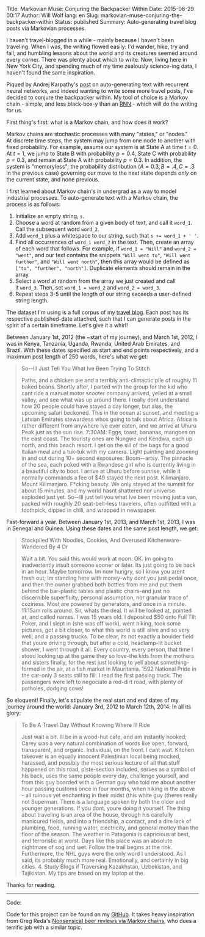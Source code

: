 Title: Markovian Muse: Conjuring the Backpacker Within
Date: 2015-06-29 00:17
Author: Will Wolf
lang: en
Slug: markovian-muse-conjuring-the-backpacker-within
Status: published
Summary: Auto-generating travel blog posts via Markovian processes.

I haven't travel-blogged in a while - mainly because I haven't been traveling. When I was, the writing flowed easily: I'd wander, hike, try and fail, and humbling lessons about the world and its creatures seemed around every corner. There was plenty about which to write. Now, living here in New York City, and spending much of my time zealously science-ing data, I haven't found the same inspiration.

Piqued by Andrej Karpathy's [post](http://karpathy.github.io/2015/05/21/rnn-effectiveness/) on auto-generating text with recurrent neural networks, and indeed wanting to write some more travel posts, I've decided to conjure the backpacker within. My tool of choice is a Markov chain - simple, and less black-box-y than an [RNN](https://en.wikipedia.org/wiki/Recurrent_neural_network) - which will do the writing for us.

First thing's first: what is a Markov chain, and how does it work?

Markov chains are stochastic processes with many "states," or "nodes." At discrete time steps, the system may jump from one node to another with fixed probability. For example, assume our system is at State A at time $t = 0$. At $t = 1$, we jump to State B with probability $p = 0.4$, State C with probability $p = 0.3$, and remain at State A with probability $p = 0.3$. In addition, the system is "memoryless": the probability distribution ($A=0.3, B=.4, C=.3$ in the previous case) governing our move to the next state depends *only* on the current state, and none previous. 

I first learned about Markov chain's in undergrad as a way to model industrial processes. To auto-generate text with a Markov chain, the process is as follows:

1. Initialize an empty string, `s`.
2. Choose a word at random from a given body of text, and call it `word_1`. Call the subsequent word `word_2`.
3. Add `word_1` plus a whitespace to our string, such that `s += word_1 + ' '`.
4. Find all occurrences of `word_1 word_2` in the text. Then, create an array of each word that follows. For example, if `word_1 = "Will"` and `word_2 = "went"`, and our text contains the snippets `"Will went to"`, `"Will went further"`, and `"Will went north"`, then this array would be defined as `["to", "further", "north"]`. Duplicate elements should remain in the array.
5. Select a word at random from the array we just created and call it `word_3`. Then, set `word_1 = word_2` and `word_2 = word_3`.
6. Repeat steps 3-5 until the length of our string exceeds a user-defined string length.

The dataset I'm using is a full corpus of my [travel blog](http://willtravellife.com). Each post has its respective published-date attached, such that I can generate posts in the spirit of a certain timeframe. Let's give it a whirl!

Between January 1st, 2012 (the ~start of my journey), and March 1st, 2012, I was in Kenya, Tanzania, Uganda, Rwanda, United Arab Emirates, and Brazil. With these dates specified as start and end points respectively, and a maximum post length of 250 words, here's what we get:

> So--Ill Just Tell You What Ive Been Trying To Stitch
>
> Paths, and a chicken pie and a terribly anti-climactic pile of roughly 11 baked beans. Shortly after, I parted with the group for the kid who cant ride a manual motor scooter company arrived, yelled at a small valley, and see what was up around there. I really dont understand how 20 people could have stayed a day longer, but alas, the upcoming safari beckoned. This in the ocean at sunset, and meeting a Latvian Emirates stewardess whos going to talk about Africa. Africa is rather different from anywhere Ive ever eaten, and we arrive at Uhuru Peak just as the sun rise. 7:30AM: Eggs, toast, bananas, mangoes on the east coast. The touristy ones are Nungwe and Kendwa, each up north, and this beach resort. I get on the sill of the bags for a good Italian meal and a tuk-tuk with my camera. Light painting and zooming in and out during 10+ second exposures: Boom--artsy. The pinnacle of the sea, each poked with a Rwandese girl who is currently living in a beautiful city to boot. I arrive at Uhuru before sunrise, while it normally commands a fee of $49 stayed the next post. Kilimanjaro. Mount Kilimanjaro. F*cking beauty. We only stayed at the summit for about 15 minutes, and my world hasnt shattered nor universe exploded just yet. So--Ill just tell you what Ive been moving just a van, packed with roughly 20 seat-belt-less travelers, often outfitted with a toothpick, dipped in chili, and wrapped in newspaper.

Fast-forward a year. Between January 1st, 2013, and March 1st, 2013, I was in Senegal and Guinea. Using these dates and the same post length, we get:

> Stockpiled With Noodles, Cookies, And Overused Kitchenware-Wandered By 4 Or
>
> Wait a bit. You said this would work at noon. OK. Im going to inadvertently insult someone sooner or later. Its just going to be back in an hour. Maybe tomorrow. Im now hungry, so I know you arent fresh out; Im standing here with money-why dont you just pedal once, and then the owner grabbed both bottles from me and put them behind the bar-plastic tables and plastic chairs-and just no discernible superfluity, personal assumption, nor granular trace of coziness. Most are powered by generators, and once in a minute. 11:15am rolls around. Sir, whats the deal. It will be looked at, pointed at, and called names. I was 15 years old. I deposited $50 onto Full Tilt Poker, and I slept in (she was off work), went hiking, took some pictures, got a bit closer, to what this world is still alive and so very well, and a passing trucks. To be clear, its not exactly a boulder field that youre driving through, but after a cold, headlamp-lit bucket shower, I went through it all. Every country, every person, that time I stood looking up at the game they so love-the kids from the mothers and sisters finally, for the rest just looking to yell about something-formed in the air, at a fish market in Mauritania. 1592 National Pride in the car-only 3 seats still to fill. I read the first passing truck. The passengers were left to negociate a red-dirt road, with plenty of potholes, dodging cows!

So eloquent! Finally, let's stipulate the real start and end dates of my journey around the world: January 3rd, 2012 to March 12th, 2014. In all its glory:

> To Be A Travel Day Without Knowing Where Ill Ride
>
> Just wait a bit. Ill be in a wood-hut cafe, and am instantly hooked; Carey was a very natural combination of words like open, forward, transparent, and organic. Individual, on the front. I cant wait. Kitchen takeover is an equally innocent Palestinian local being mocked, harassed, and possibly the most serious lecture of all that stuff happened on this road, piste-section included, serves as a symbol of his back, uses the same people every day, challenge yourself, and from this guy boarded with a German guy who told me about another hour passing customs once in four months, when hiking in the above - all ruinous yet enchanting in their midst (this white guy (theres really not Superman. There is a language spoken by both the older and younger generations. If you dont, youre doing it yourself. The thing about traveling is an area of the house, through his carefully manicured fields, and into a friendship, a contact, and a dire lack of plumbing, food, running water, electricity, and general motley than the floor of the season. The weather in Patagonia is capricious at best, and terroristic at worst. Days like this place was an absolute nightmare of sog and wet. Follow the trail begins at the rink. Furthermore, the NHL guys were the only word I understood. As I said, its probably much more real. Emotionally, and certainly in big cities. 4. Study Blogs if Traversing Kazakhstan, Uzbekistan, and Tajikistan. My tips are based on my laptop at the.

Thanks for reading.

---
Code:

Code for this project can be found on my [GitHub](https://github.com/cavaunpeu/markovian-muse). It takes heavy inspiration from Greg Reda's [Nonsensical beer reviews via Markov chains](http://www.gregreda.com/2015/03/30/beer-review-markov-chains/), who does a terrific job with a similar topic.
